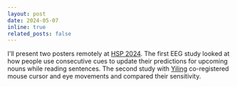 ```yaml
---
layout: post
date: 2024-05-07
inline: true
related_posts: false
---
```


I'll present two posters remotely at [HSP 2024](https://hsp2024.github.io/program.html). The first EEG study looked at how people use consecutive cues to update their predictions for upcoming nouns while reading sentences. The second study with [Yiling](https://yiling-huo.github.io/) co-registered mouse cursor and eye movements and compared their sensitivity. 